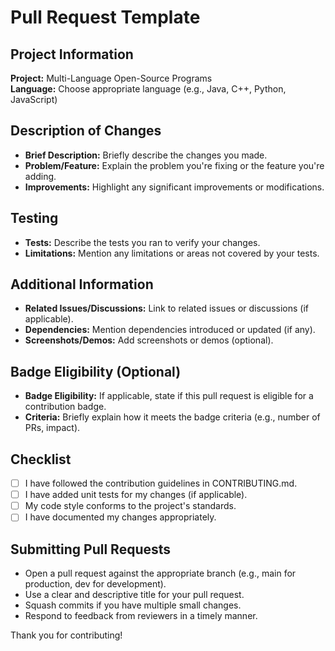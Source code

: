 # Pull Request Template

## Project Information
**Project:** Multi-Language Open-Source Programs  
**Language:** Choose appropriate language (e.g., Java, C++, Python, JavaScript)

## Description of Changes
- **Brief Description:** Briefly describe the changes you made.
- **Problem/Feature:** Explain the problem you're fixing or the feature you're adding.
- **Improvements:** Highlight any significant improvements or modifications.

## Testing
- **Tests:** Describe the tests you ran to verify your changes.
- **Limitations:** Mention any limitations or areas not covered by your tests.

## Additional Information
- **Related Issues/Discussions:** Link to related issues or discussions (if applicable).
- **Dependencies:** Mention dependencies introduced or updated (if any).
- **Screenshots/Demos:** Add screenshots or demos (optional).

## Badge Eligibility (Optional)
- **Badge Eligibility:** If applicable, state if this pull request is eligible for a contribution badge.
- **Criteria:** Briefly explain how it meets the badge criteria (e.g., number of PRs, impact).

## Checklist
- [ ] I have followed the contribution guidelines in CONTRIBUTING.md.
- [ ] I have added unit tests for my changes (if applicable).
- [ ] My code style conforms to the project's standards.
- [ ] I have documented my changes appropriately.

## Submitting Pull Requests
- Open a pull request against the appropriate branch (e.g., main for production, dev for development).
- Use a clear and descriptive title for your pull request.
- Squash commits if you have multiple small changes.
- Respond to feedback from reviewers in a timely manner.

Thank you for contributing!

